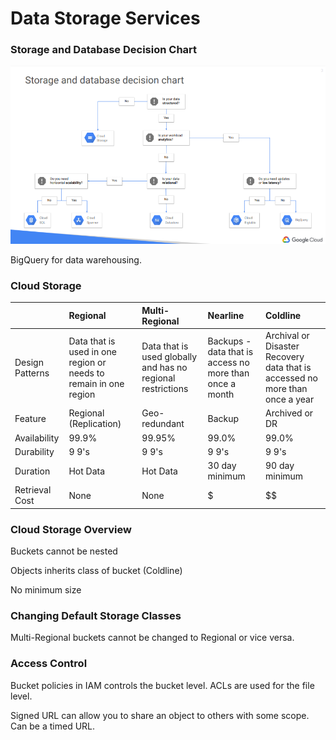 # Data Storage Services

### Storage and Database Decision Chart

![](.gitbook/assets/image%20%283%29.png)

BigQuery for data warehousing.

### Cloud Storage

|  | Regional | Multi-Regional | Nearline | Coldline |
| :--- | :--- | :--- | :--- | :--- |
| Design Patterns | Data that is used in one region or needs to remain in one region | Data that is used globally and has no regional restrictions | Backups - data that is access no more than once a month | Archival or Disaster Recovery data that is accessed no more than once a year |
| Feature | Regional \(Replication\) | Geo-redundant | Backup | Archived or DR |
| Availability | 99.9% | 99.95% | 99.0% | 99.0% |
| Durability | 9 9's | 9 9's | 9 9's | 9 9's |
| Duration | Hot Data | Hot Data | 30 day minimum | 90 day minimum |
| Retrieval Cost | None | None | $ | $$ |

### Cloud Storage Overview

Buckets cannot be nested

Objects inherits class of bucket \(Coldline\)

No minimum size

### Changing Default Storage Classes

Multi-Regional buckets cannot be changed to Regional or vice versa.

### Access Control

Bucket policies in IAM controls the bucket level. ACLs are used for the file level.

Signed URL can allow you to share an object to others with some scope. Can be a timed URL.




